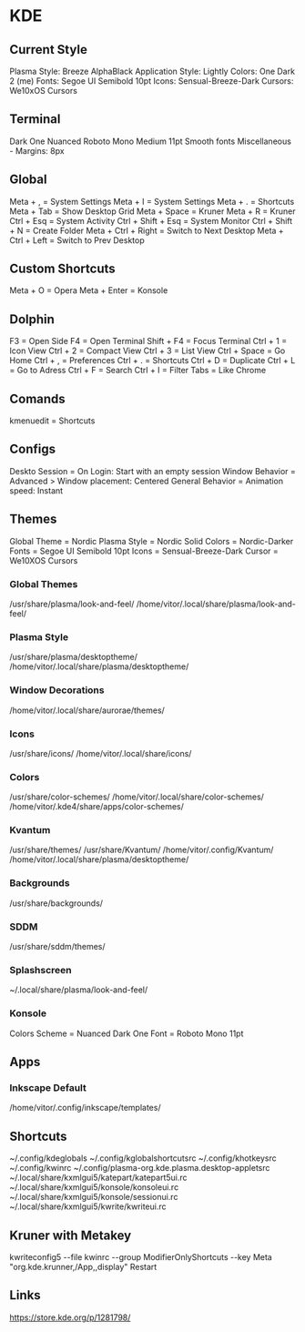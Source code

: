 # KDE

## Current Style
Plasma Style: Breeze AlphaBlack
Application Style: Lightly
Colors: One Dark 2 (me)
Fonts: Segoe UI Semibold 10pt
Icons: Sensual-Breeze-Dark
Cursors: We10xOS Cursors

## Terminal
Dark One Nuanced
Roboto Mono Medium 11pt Smooth fonts
Miscellaneous - Margins: 8px

## Global
Meta + , = System Settings
Meta + I = System Settings
Meta + . = Shortcuts
Meta + Tab = Show Desktop Grid
Meta + Space = Kruner
Meta + R = Kruner
Ctrl + Esq = System Activity
Ctrl + Shift + Esq = System Monitor
Ctrl + Shift + N = Create Folder
Meta + Ctrl + Right = Switch to Next Desktop
Meta + Ctrl + Left = Switch to Prev Desktop

## Custom Shortcuts
Meta + O = Opera
Meta + Enter = Konsole

## Dolphin
F3 = Open Side
F4 = Open Terminal
Shift + F4 = Focus Terminal
Ctrl + 1 = Icon View
Ctrl + 2 = Compact View
Ctrl + 3 = List View
Ctrl + Space = Go Home
Ctrl + , = Preferences
Ctrl + . = Shortcuts
Ctrl + D = Duplicate
Ctrl + L = Go to Adress
Ctrl + F = Search
Ctrl + I = Filter
Tabs = Like Chrome

## Comands
kmenuedit = Shortcuts

## Configs
Deskto Session = On Login: Start with an empty session
Window Behavior = Advanced > Window placement: Centered
General Behavior = Animation speed: Instant

## Themes
Global Theme = Nordic
Plasma Style = Nordic Solid
Colors = Nordic-Darker
Fonts = Segoe UI Semibold 10pt
Icons = Sensual-Breeze-Dark
Cursor = We10XOS Cursors

### Global Themes
/usr/share/plasma/look-and-feel/
/home/vitor/.local/share/plasma/look-and-feel/

### Plasma Style
/usr/share/plasma/desktoptheme/
/home/vitor/.local/share/plasma/desktoptheme/

### Window Decorations
/home/vitor/.local/share/aurorae/themes/

### Icons
/usr/share/icons/
/home/vitor/.local/share/icons/

### Colors
/usr/share/color-schemes/
/home/vitor/.local/share/color-schemes/
/home/vitor/.kde4/share/apps/color-schemes/

### Kvantum
/usr/share/themes/
/usr/share/Kvantum/
/home/vitor/.config/Kvantum/
/home/vitor/.local/share/plasma/desktoptheme/

### Backgrounds
/usr/share/backgrounds/

### SDDM
/usr/share/sddm/themes/

### Splashscreen
~/.local/share/plasma/look-and-feel/

### Konsole
Colors Scheme = Nuanced Dark One
Font = Roboto Mono 11pt

## Apps
### Inkscape Default
/home/vitor/.config/inkscape/templates/

## Shortcuts
~/.config/kdeglobals
~/.config/kglobalshortcutsrc
~/.config/khotkeysrc
~/.config/kwinrc
~/.config/plasma-org.kde.plasma.desktop-appletsrc
~/.local/share/kxmlgui5/katepart/katepart5ui.rc
~/.local/share/kxmlgui5/konsole/konsoleui.rc
~/.local/share/kxmlgui5/konsole/sessionui.rc
~/.local/share/kxmlgui5/kwrite/kwriteui.rc

## Kruner with Metakey
kwriteconfig5 --file kwinrc --group ModifierOnlyShortcuts --key Meta "org.kde.krunner,/App,,display"
Restart

## Links
https://store.kde.org/p/1281798/
